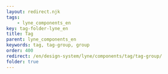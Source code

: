 ```yaml
---
layout: redirect.njk
tags: 
    - lyne_components_en
key: tag-folder-lyne_en
title: Tag
parent: lyne_components_en
keywords: tag, tag-group, group
order: 400
redirect: /en/design-system/lyne/components/tag/tag-group/
folder: true
---
```

